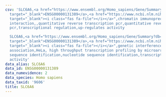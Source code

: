 ```yaml
---
csv: 'SLC6A6,<a href="https://www.ensembl.org/Homo_sapiens/Gene/Summary?db=core;g=ENSG00000131389"
  target="_blank">ENSG00000131389</a>,<a href="https://www.ncbi.nlm.nih.gov/pubmed/23180277"
  target="_blank"><i class="fas fa-file"></i></a>",chromatin immunoprecipitation assay,direct
  interaction,,quantitative reverse transcription pcr,quantitative reverse transcription
  pcr,transcriptional regulation,up-regulates activity

  SLC6A6,<a href="https://www.ensembl.org/Homo_sapiens/Gene/Summary?db=core;g=ENSG00000131389"
  target="_blank">ENSG00000131389</a>,<a href="https://www.ncbi.nlm.nih.gov/pubmed/17216044"
  target="_blank"><i class="fas fa-file"></i></a>",genetic interference,functional
  association,HeLa, high throughput transcription profiling by microarray,nucleotide
  sequence identification,nucleotide sequence identification,transcriptional regulation,down-regulates
  activity'
data_alias: SLC6A6
data_id: ENSG00000131389
data_numevidence: 2
data_species: Homo sapiens
data_taxid: '9606'
title: SLC6A6
---
```

